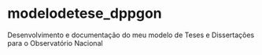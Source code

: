 modelodetese_dppgon
===================

Desenvolvimento e documentação do meu modelo de Teses e Dissertações para o Observatório Nacional
